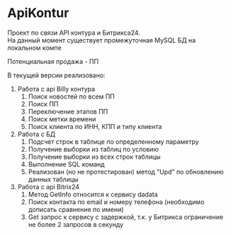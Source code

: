 # ApiKontur
Проект по связи API контура и Битрикса24.\
На данный момент существует промежуточная MySQL БД на локальном компе

Потенциальная продажа - ПП

В текущей версии реализовано:
1) Работа с api Billy контура
   1) Поиск новостей по всем ПП
   2) Поиск ПП
   3) Переключение этапов ПП
   4) Поиск метки времени
   5) Поиск клиента по ИНН, КПП и типу клиента
2) Работа с БД
   1) Подсчет строк в таблице по определенному параметру
   2) Получение выборки из таблиц по условию
   3) Получение выборки из всех строк таблицы
   4) Выполнение SQL команд
   5) Реализован (но не протестирован) метод "Upd" по обновлению данных таблицы
3) Работа с api Bitrix24
   1) Метод GetInfo относится к сервису dadata
   2) Поиск контакта по email и номеру телефона (необходимо дописать сравнение по имени)
   3) Get запрос к сервису с задержкой, т.к. у Битрикса ограничение не более 2 запросов в секунду